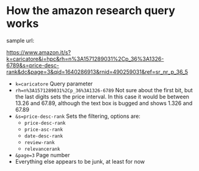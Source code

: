 # How the amazon research query works

sample url:

https://www.amazon.it/s?k=caricatore&i=hpc&rh=n%3A1571289031%2Cp_36%3A1326-6789&s=price-desc-rank&dc&page=3&qid=1640286913&rnid=490259031&ref=sr_nr_p_36_5

* `k=caricatore` Query parameter 
* `rh=n%3A1571289031%2Cp_36%3A1326-6789` Not sure about the first bit, but the last digits sets the price interval. In this case it would be between 13.26 and 67.89, although the text box is bugged and shows 1.326 and 67.89
* `&s=price-desc-rank` Sets the filtering, options are:
  * `price-desc-rank`
  * `price-asc-rank`
  * `date-desc-rank`
  * `review-rank`
  * `relevancerank`
* `&page=3` Page number
* Everything else appears to be junk, at least for now
